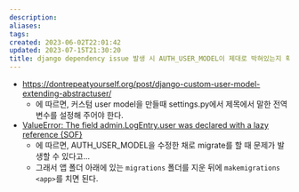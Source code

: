 ```yaml
---
description:
aliases: 
tags: 
created: 2023-06-02T22:01:42
updated: 2023-07-15T21:30:20
title: django dependency issue 발생 시 AUTH_USER_MODEL이 제대로 박혀있는지 확인하라
---
```

- https://dontrepeatyourself.org/post/django-custom-user-model-extending-abstractuser/
	- 에 따르면, 커스텀 user model을 만들때 settings.py에서 제목에서 말한 전역변수를 설정해 주어야 한다.
- [ValueError: The field admin.LogEntry.user was declared with a lazy reference {SOF}](https://stackoverflow.com/questions/50324561/valueerror-the-field-admin-logentry-user-was-declared-with-a-lazy-reference/60060092#60060092)
	- 에 따르면, AUTH_USER_MODEL을 수정한 채로 migrate를 할 때 문제가 발생할 수 있다고...
	- 그래서 앱 폴더 아래에 있는 `migrations` 폴더를 지운 뒤에 `makemigrations <app>`를 치면 된다.
